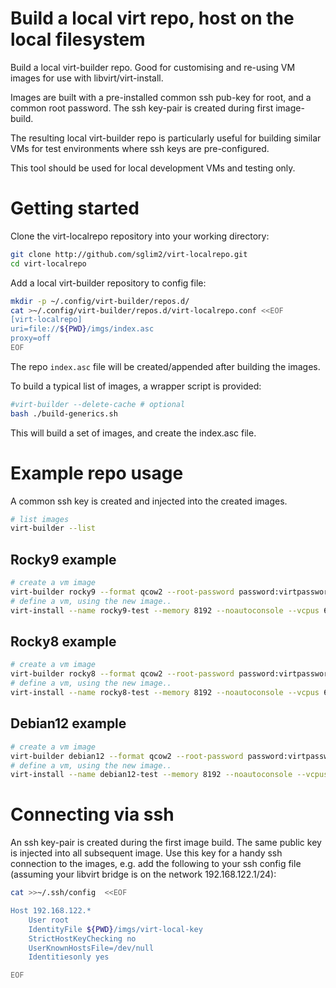 
# Build a local virt repo, host on the local filesystem 

Build a local virt-builder repo. Good for customising and re-using VM images for use with libvirt/virt-install. 

Images are built with a pre-installed common ssh pub-key for root, and a common root password. The ssh key-pair is created during first image-build.

The resulting local virt-builder repo is particularly useful for building similar VMs for test environments where ssh keys are pre-configured.

This tool should be used for local development VMs and testing only.

# Getting started

Clone the virt-localrepo repository into your working directory:

```bash
git clone http://github.com/sglim2/virt-localrepo.git
cd virt-localrepo
```

Add a local virt-builder repository to config file:

```bash
mkdir -p ~/.config/virt-builder/repos.d/
cat >~/.config/virt-builder/repos.d/virt-localrepo.conf <<EOF 
[virt-localrepo]
uri=file://${PWD}/imgs/index.asc
proxy=off
EOF
```

The repo ```index.asc``` file will be created/appended after building the images.

To build a typical list of images, a wrapper script is provided:

```bash
#virt-builder --delete-cache # optional
bash ./build-generics.sh
```

This will build a set of images, and create the index.asc file. 

# Example repo usage 

A common ssh key is created and injected into the created images.

```bash
# list images
virt-builder --list
```

## Rocky9 example

```bash
# create a vm image
virt-builder rocky9 --format qcow2 --root-password password:virtpassword --size=30G -o rocky9-test.qcow2
# define a vm, using the new image..
virt-install --name rocky9-test --memory 8192 --noautoconsole --vcpus 6 --disk  rocky9-test.qcow2 --import --os-variant rocky9 --network bridge=virbr0
```

## Rocky8 example

```bash
# create a vm image
virt-builder rocky8 --format qcow2 --root-password password:virtpassword --size=30G -o rocky8-test.qcow2
# define a vm, using the new image..
virt-install --name rocky8-test --memory 8192 --noautoconsole --vcpus 6 --disk  rocky8-test.qcow2 --import --os-variant rocky8 --network bridge=virbr0
```



## Debian12 example

```bash
# create a vm image
virt-builder debian12 --format qcow2 --root-password password:virtpassword --size=30G -o debian12-test.qcow2
# define a vm, using the new image..
virt-install --name debian12-test --memory 8192 --noautoconsole --vcpus 6 --disk  debian12-test.qcow2 --import --os-variant debian12 --network bridge=virbr0
```


# Connecting via ssh

An ssh key-pair is created during the first image build. The same public key is injected into all subsequent image. Use this key for a handy ssh connection to the images, e.g. add the following to your ssh config file (assuming your libvirt bridge is on the network 192.168.122.1/24):

```bash
cat >>~/.ssh/config  <<EOF

Host 192.168.122.*
    User root
    IdentityFile ${PWD}/imgs/virt-local-key
    StrictHostKeyChecking no
    UserKnownHostsFile=/dev/null
    Identitiesonly yes

EOF


```

